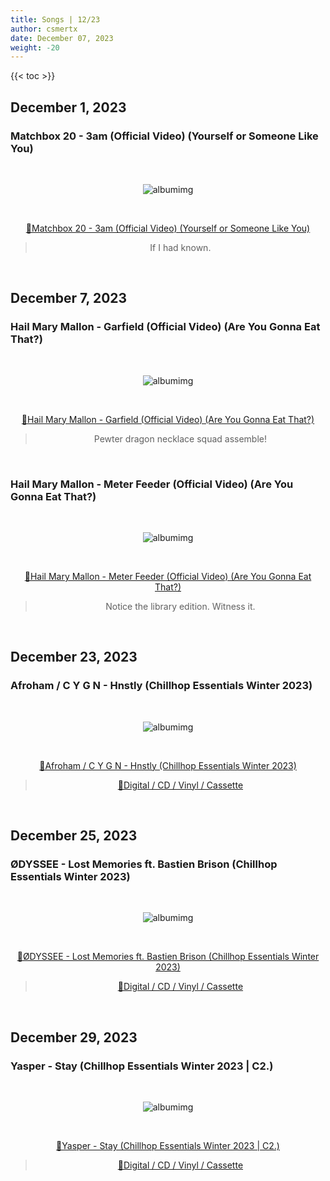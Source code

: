 ```yaml
---
title: Songs | 12/23
author: csmertx
date: December 07, 2023
weight: -20
---
```


<!--more-->

{{< toc >}}

## December 1, 2023
### Matchbox 20 - 3am (Official Video) (Yourself or Someone Like You)

<br />
<div style="text-align: center;">

![albumimg](/Blog/music/images/matchbox_20_yourself_or_someone_like_you_jewel_cd.jpg "Matchbox 20 - Yourself or Someone Like You - Jewel Case Photo")

<br />

[🔗Matchbox 20 - 3am (Official Video) (Yourself or Someone Like You)](https://www.youtube.com/watch?v=C-Naa1HXeDQ "YouTube | Matchbox 20 - 3am (Official Video) (Yourself or Someone Like You)")
> If I had known.

</div>
<br />

## December 7, 2023
### Hail Mary Mallon - Garfield (Official Video) (Are You Gonna Eat That?)

<br />
<div style="text-align: center;">

![albumimg](/Blog/music/images/hail_mary_mallon_are_you_gonna_eat_that_library_cd.jpg "Hail Mary Mallon Are You Gonna Eat That? - Library Plastic Case Photo")

<br />

[🔗Hail Mary Mallon - Garfield (Official Video) (Are You Gonna Eat That?)](https://www.youtube.com/watch?v=h4eZvlni3OM "Hail Mary Mallon - Garfield (Official Video) (Are You Gonna Eat That?)")

> Pewter dragon necklace squad assemble!

</div>
<br />

### Hail Mary Mallon - Meter Feeder (Official Video) (Are You Gonna Eat That?)

<br />
<div style="text-align: center;">

![albumimg](/Blog/music/images/hail_mary_mallon_are_you_gonna_eat_that_library_cd.jpg "Hail Mary Mallon - Are You Gonna Eat That? - Library Plastic Case Photo")

<br />

[🔗Hail Mary Mallon - Meter Feeder (Official Video) (Are You Gonna Eat That?)](https://www.youtube.com/watch?v=G-QxnfpTG6c "Hail Mary Mallon - Meter Feeder (Official Video) (Are You Gonna Eat That?)")

> Notice the library edition. Witness it.

</div>
<br />

## December 23, 2023
### Afroham / C Y G N - Hnstly (Chillhop Essentials Winter 2023)

<br />
<div style="text-align: center;">

![albumimg](/Blog/music/images/chillhop_essentials_winter_2023.jpg "Afroham / C Y G N - Chillhop Essentials Winter 2023 - Album Art")

<br />

[🔗Afroham / C Y G N - Hnstly (Chillhop Essentials Winter 2023)](https://www.youtube.com/watch?v=r-z-taH4cqk "Afroham / C Y G N - Hnstly (Chillhop Essentials Winter 2023)")

> [🔗Digital / CD / Vinyl / Cassette](https://chillhop.bandcamp.com/album/chillhop-essentials-winter-2023 "Bandcamp | Chillhop | Chillhop Essentials Winter 2023")

</div>
<br />

## December 25, 2023
### ØDYSSEE - Lost Memories ft. Bastien Brison (Chillhop Essentials Winter 2023)

<br />
<div style="text-align: center;">

![albumimg](/Blog/music/images/chillhop_essentials_winter_2023.jpg "Afroham / C Y G N - Chillhop^ Essentials Winter 2023 - Album Art")

<br />

[🔗ØDYSSEE - Lost Memories ft. Bastien Brison (Chillhop Essentials Winter 2023)](https://www.youtube.com/watch?v=Up8xfU7JTWA "ØDYSSEE - Lost Memories ft. Bastien Brison (Chillhop Essentials Winter 2023)")

> [🔗Digital / CD / Vinyl / Cassette](https://chillhop.bandcamp.com/album/chillhop-essentials-winter-2023 "Bandcamp | Chillhop | Chillhop Essentials Winter 2023")

</div>
<br />

## December 29, 2023
### Yasper - Stay (Chillhop Essentials Winter 2023 | C2.)

<br />
<div style="text-align: center;">

![albumimg](/Blog/music/images/chillhop_essentials_winter_2023_C2.jpg "Yasper - Chillhop Essentials Winter 2023 | C2. - Album Art")

<br />

[🔗Yasper - Stay (Chillhop Essentials Winter 2023 | C2.)](https://www.youtube.com/watch?v=x0vRTAxaycA "Yasper - Stay (Chillhop Essentials Winter 2023 | C2.)")

> [🔗Digital / CD / Vinyl / Cassette](https://chillhop.bandcamp.com/album/chillhop-essentials-winter-2023 "Bandcamp | Chillhop | Chillhop Essentials Winter 2023")

</div>
<br />